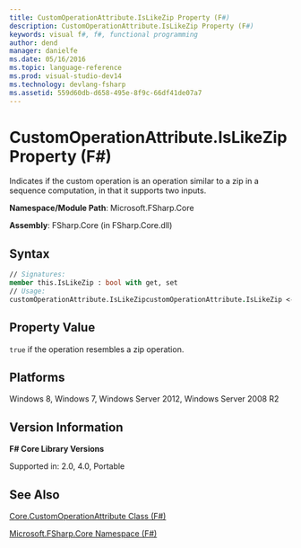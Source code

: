```yaml
---
title: CustomOperationAttribute.IsLikeZip Property (F#)
description: CustomOperationAttribute.IsLikeZip Property (F#)
keywords: visual f#, f#, functional programming
author: dend
manager: danielfe
ms.date: 05/16/2016
ms.topic: language-reference
ms.prod: visual-studio-dev14
ms.technology: devlang-fsharp
ms.assetid: 559d60db-d658-495e-8f9c-66df41de07a7 
---
```


# CustomOperationAttribute.IsLikeZip Property (F#)

Indicates if the custom operation is an operation similar to a zip in a sequence computation, in that it supports two inputs.

**Namespace/Module Path**: Microsoft.FSharp.Core

**Assembly**: FSharp.Core (in FSharp.Core.dll)


## Syntax

```fsharp
// Signatures:
member this.IsLikeZip : bool with get, set
// Usage:
customOperationAttribute.IsLikeZipcustomOperationAttribute.IsLikeZip <- isLikeZip
```

## Property Value
`true` if the operation resembles a zip operation.

## Platforms
Windows 8, Windows 7, Windows Server 2012, Windows Server 2008 R2

## Version Information
**F# Core Library Versions**

Supported in: 2.0, 4.0, Portable

## See Also
[Core.CustomOperationAttribute Class &#40;F&#35;&#41;](Core.CustomOperationAttribute-Class-%5BFSharp%5D.md)

[Microsoft.FSharp.Core Namespace &#40;F&#35;&#41;](Microsoft.FSharp.Core-Namespace-%5BFSharp%5D.md)